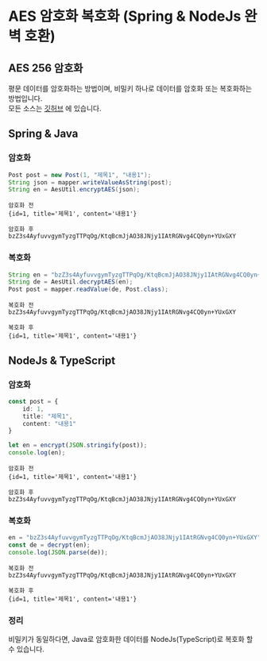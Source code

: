 # AES 암호화 복호화 (Spring & NodeJs 완벽 호환)

## AES 256 암호화
평문 데이터를 암호화하는 방법이며, 비밀키 하나로 데이터를 암호화 또는 복호화하는 방법입니다.  
모든 소스는 [깃허브](https://github.com/ssoop-yoon/awesome-blog/tree/main/Spring/AesUtil) 에 있습니다.

## Spring & Java

### 암호화
```java
Post post = new Post(1, "제목1", "내용1");
String json = mapper.writeValueAsString(post);
String en = AesUtil.encryptAES(json);
```

```
암호화 전
{id=1, title='제목1', content='내용1'}

암호화 후
bzZ3s4AyfuvvgymTyzgTTPqOg/KtqBcmJjAO38JNjy1IAtRGNvg4CQ0yn+YUxGXY
```

### 복호화
```java
String en = "bzZ3s4AyfuvvgymTyzgTTPqOg/KtqBcmJjAO38JNjy1IAtRGNvg4CQ0yn+YUxGXY";
String de = AesUtil.decryptAES(en);
Post post = mapper.readValue(de, Post.class);
```

```
복호화 전
bzZ3s4AyfuvvgymTyzgTTPqOg/KtqBcmJjAO38JNjy1IAtRGNvg4CQ0yn+YUxGXY

복호화 후
{id=1, title='제목1', content='내용1'}
```


## NodeJs & TypeScript

### 암호화
```TypeScript
const post = {
    id: 1,
    title: "제목1",
    content: "내용1"
}

let en = encrypt(JSON.stringify(post));
console.log(en);
```

```
암호화 전
{id=1, title='제목1', content='내용1'}

암호화 후
bzZ3s4AyfuvvgymTyzgTTPqOg/KtqBcmJjAO38JNjy1IAtRGNvg4CQ0yn+YUxGXY
```

### 복호화
```TypeScript
en = "bzZ3s4AyfuvvgymTyzgTTPqOg/KtqBcmJjAO38JNjy1IAtRGNvg4CQ0yn+YUxGXY";
const de = decrypt(en);
console.log(JSON.parse(de));
```

```
복호화 전
bzZ3s4AyfuvvgymTyzgTTPqOg/KtqBcmJjAO38JNjy1IAtRGNvg4CQ0yn+YUxGXY

복호화 후
{id=1, title='제목1', content='내용1'}
```


### 정리
비밀키가 동일하다면, Java로 암호화한 데이터를 NodeJs(TypeScript)로 복호화 할 수 있습니다.


   

